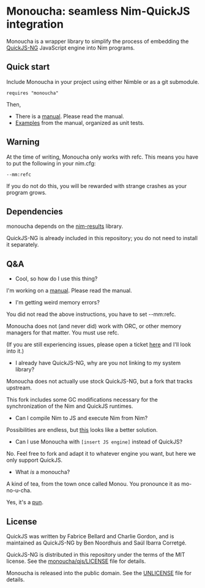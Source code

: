 # Monoucha: seamless Nim-QuickJS integration

Monoucha is a wrapper library to simplify the process of embedding the
[QuickJS-NG](https://github.com/quickjs-ng/quickjs) JavaScript engine into Nim
programs.

## Quick start

Include Monoucha in your project using either Nimble or as a git submodule.

```
requires "monoucha"
```

Then,

* There is a [manual](doc/manual.md). Please read the manual.
* [Examples](test/manual.nim) from the manual, organized as unit tests.

## Warning

At the time of writing, Monoucha only works with refc. This means you have to
put the following in your nim.cfg:

```
--mm:refc
```

If you do not do this, you will be rewarded with strange crashes as your program
grows.

## Dependencies

monoucha depends on the [nim-results](https://github.com/arnetheduck/nim-results.git)
library.

QuickJS-NG is already included in this repository; you do not need to install it
separately.

## Q&A

* Cool, so how do I use this thing?

I'm working on a [manual](doc/manual.md). Please read the manual.

* I'm getting weird memory errors?

You did not read the above instructions, you have to set --mm:refc.

Monoucha does not (and never did) work with ORC, or other memory managers for
that matter. You must use refc.

(If you are still experiencing issues, please open a ticket
[here](https://todo.sr.ht/~bptato/chawan/) and I'll look into it.)

* I already have QuickJS-NG, why are you not linking to my system library?

Monoucha does not actually use stock QuickJS-NG, but a fork that tracks
upstream.

This fork includes some GC modifications necessary for the synchronization
of the Nim and QuickJS runtimes.

* Can I compile Nim to JS and execute Nim from Nim?

Possibilities are endless, but [this](https://peterme.net/using-nimscript-as-a-configuration-language-embedding-nimscript-pt-1.html)
looks like a better solution.

* Can I use Monoucha with `[insert JS engine]` instead of QuickJS?

No. Feel free to fork and adapt it to whatever engine you want, but here we only
support QuickJS.

* What *is* a monoucha?

A kind of tea, from the town once called Monou. You pronounce it as mo-no-u-cha.

Yes, it's a [pun](https://en.wikipedia.org/w/index.php?title=SpiderMonkey&oldid=1214134789#History).

## License

QuickJS was written by Fabrice Bellard and Charlie Gordon, and is maintained as
QuickJS-NG by Ben Noordhuis and Saúl Ibarra Corretgé.

QuickJS-NG is distributed in this repository under the terms of the MIT
license. See the [monoucha/qjs/LICENSE](monoucha/qjs/LICENSE) file for details.

Monoucha is released into the public domain. See the [UNLICENSE](UNLICENSE) file
for details.
